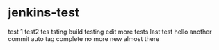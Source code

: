 # jenkins-test
test 1
test2
tes
tsting
build testing
edit
more tests
last test
hello
another commit
auto tag complete
no more 
new
almost there
